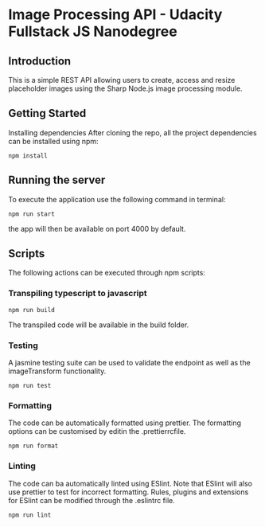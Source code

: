 # Image Processing API - Udacity Fullstack JS Nanodegree

## Introduction
This is a simple REST API allowing users to create, access and resize placeholder images using the Sharp Node.js image processing module.

## Getting Started
Installing dependencies
After cloning the repo, all the project dependencies can be installed using npm:

```npm install```

## Running the server
To execute the application use the following command in terminal:

```npm run start```

the app will then be available on port 4000 by default.

## Scripts
The following actions can be executed through npm scripts:

### Transpiling typescript to javascript

```npm run build```

The transpiled code will be available in the build folder.

### Testing
A jasmine testing suite can be used to validate the endpoint as well as the imageTransform functionality.

```npm run test```

### Formatting
The code can be automatically formatted using prettier. The formatting options can be customised by editin the .prettierrcfile.

```npm run format```

### Linting
The code can ba automatically linted using ESlint. Note that ESlint will also use prettier to test for incorrect formatting. Rules, plugins and extensions for ESlint can be modified through the .eslintrc file.

```npm run lint```
